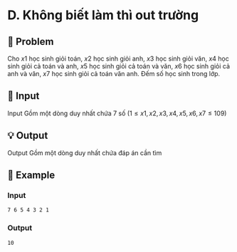 # D. Không biết làm thì out trường

## 📖 Problem

Cho
$x1$
học sinh giỏi toán,
$x2$
học sinh giỏi anh,
$x3$
học sinh giỏi văn,
$x4$
học sinh giỏi cả toán và anh,
$x5$
học sinh giỏi cả toán và văn,
$x6$
học sinh giỏi cả anh và văn,
$x7$
học sinh giỏi cả toán văn anh.
Đếm số học sinh trong lớp.


## 🧩 Input

Input
Gồm một dòng duy nhất chứa
$7$
số
$(1 ≤x1,x2,x3,x4,x5,x6,x7 ≤ 109)$


## 💡 Output

Output
Gồm một dòng duy nhất chứa đáp án cần tìm


## 🧠 Example

### Input

```text
7 6 5 4 3 2 1
```

### Output

```text
10
```


